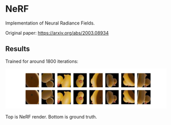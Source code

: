 # NeRF

Implementation of Neural Radiance Fields.

Original paper: https://arxiv.org/abs/2003.08934

## Results

Trained for around 1800 iterations:

![](https://github.com/phuang1024/NeRF/blob/master/examples/duck.jpg?raw=true)

Top is NeRF render. Bottom is ground truth.
